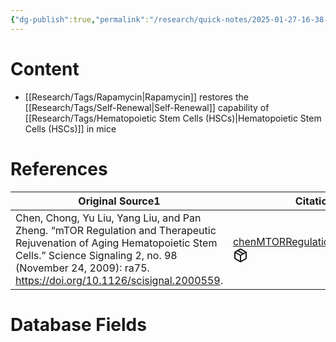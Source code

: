 ```yaml
---
{"dg-publish":true,"permalink":"/research/quick-notes/2025-01-27-16-38-44/","updated":"2025-01-28T18:56:03-05:00"}
---
```


# Content
- [[Research/Tags/Rapamycin\|Rapamycin]] restores the [[Research/Tags/Self-Renewal\|Self-Renewal]] capability of [[Research/Tags/Hematopoietic Stem Cells (HSCs)\|Hematopoietic Stem Cells (HSCs)]] in mice
# References
<div><table class="dataview table-view-table"><thead class="table-view-thead"><tr class="table-view-tr-header"><th class="table-view-th"><span>Original Source</span><span class="dataview small-text">1</span></th><th class="table-view-th"><span>Citation Key</span></th></tr></thead><tbody class="table-view-tbody"><tr><td><span>Chen, Chong, Yu Liu, Yang Liu, and Pan Zheng. “mTOR Regulation and Therapeutic Rejuvenation of Aging Hematopoietic Stem Cells.” Science Signaling 2, no. 98 (November 24, 2009): ra75. <a rel="noopener nofollow" class="external-link" href="https://doi.org/10.1126/scisignal.2000559" target="_blank">https://doi.org/10.1126/scisignal.2000559</a>.</span></td><td><span><a data-tooltip-position="top" aria-label="Research/Evidence Sources/chenMTORRegulationTherapeutic2009.md" data-href="Research/Evidence Sources/chenMTORRegulationTherapeutic2009.md" href="Research/Evidence Sources/chenMTORRegulationTherapeutic2009.md" class="internal-link" target="_blank" rel="noopener nofollow" fileclass-name="Research Links">chenMTORRegulationTherapeutic2009</a><a class="metadata-menu fileclass-icon"><svg xmlns="http://www.w3.org/2000/svg" width="24" height="24" viewBox="0 0 24 24" fill="none" stroke="currentColor" stroke-width="2" stroke-linecap="round" stroke-linejoin="round" class="svg-icon lucide-package"><path d="m7.5 4.27 9 5.15"></path><path d="M21 8a2 2 0 0 0-1-1.73l-7-4a2 2 0 0 0-2 0l-7 4A2 2 0 0 0 3 8v8a2 2 0 0 0 1 1.73l7 4a2 2 0 0 0 2 0l7-4A2 2 0 0 0 21 16Z"></path><path d="m3.3 7 8.7 5 8.7-5"></path><path d="M12 22V12"></path></svg></a></span></td></tr></tbody></table></div>

# Database Fields
